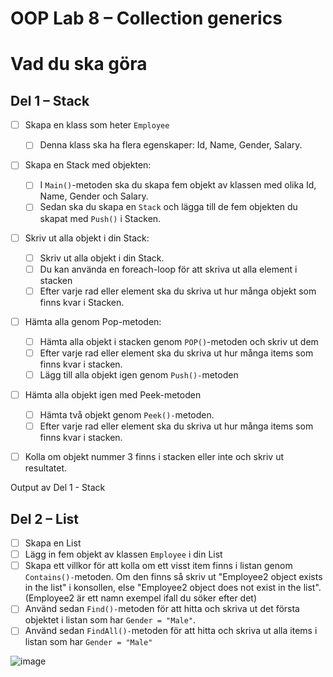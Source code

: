 # OOP Lab 8 – Collection generics
# Vad du ska göra

## Del 1 – Stack

- [ ]  Skapa en klass som heter `Employee`
    - [ ]  Denna klass ska ha flera egenskaper: Id, Name, Gender, Salary.

- [ ]  Skapa en Stack med objekten:
    - [ ]  I `Main()`-metoden ska du skapa fem objekt av klassen med olika Id, Name, Gender och Salary.
    - [ ]  Sedan ska du skapa en `Stack` och lägga till de fem objekten du skapat med `Push()` i Stacken.
- [ ]  Skriv ut alla objekt i din Stack:
    - [ ]  Skriv ut alla objekt i din Stack.
    - [ ]  Du kan använda en foreach-loop för att skriva ut alla element i stacken
    - [ ]  Efter varje rad eller element ska du skriva ut hur många objekt som finns kvar i Stacken.
- [ ]  Hämta alla genom Pop-metoden:
    - [ ]  Hämta alla objekt i stacken genom `POP()`-metoden och skriv ut dem
    - [ ]  Efter varje rad eller element ska du skriva ut hur många items som finns kvar i stacken.
    - [ ]  Lägg till alla objekt igen genom `Push()-`metoden
- [ ]  Hämta alla objekt igen med Peek-metoden
    - [ ]  Hämta två objekt genom `Peek()-`metoden.
    - [ ]  Efter varje rad eller element ska du skriva ut hur många items som finns kvar i stacken.
- [ ]  Kolla om objekt nummer 3 finns i stacken eller inte och skriv ut resultatet.



Output av Del 1 - Stack

## Del 2 – List

- [ ]  Skapa en List
- [ ]  Lägg in fem objekt av klassen `Employee` i din List
- [ ]  Skapa ett villkor för att kolla om ett visst item finns i listan genom `Contains()-`metoden. Om den finns så skriv ut "Employee2 object exists in the list" i konsollen, else "Employee2 object does not exist in the list". (Employee2 är ett namn exempel ifall du söker efter det)
- [ ]  Använd sedan `Find()-`metoden för att hitta och skriva ut det första objektet i listan som har `Gender = "Male"`.
- [ ]  Använd sedan `FindAll()-`metoden för att hitta och skriva ut alla items i listan som har `Gender = "Male"`

![image](https://user-images.githubusercontent.com/113597614/198851759-c600a14c-a4f5-474d-a591-068c667382d3.png)

